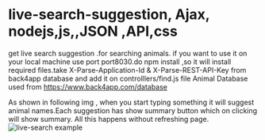 # live-search-suggestion, Ajax, nodejs,js,,JSON ,API,css
get live search suggestion .for searching animals.
if you want to use it on your local machine use port port8030.do npm install ,so it will install required files.take X-Parse-Application-Id & X-Parse-REST-API-Key from back4app database and add it on controlllers/find.js file
Animal Database used from https://www.back4app.com/database

As shown in following img , when you start typing something it will suggest animal names.Each suggestion has show summary button which on clicking will show summary.
All this happens without refreshing page.
![live-search example](https://user-images.githubusercontent.com/89533221/211362998-9711af29-c4aa-4b98-bdbb-ddc7a648b131.JPG)
